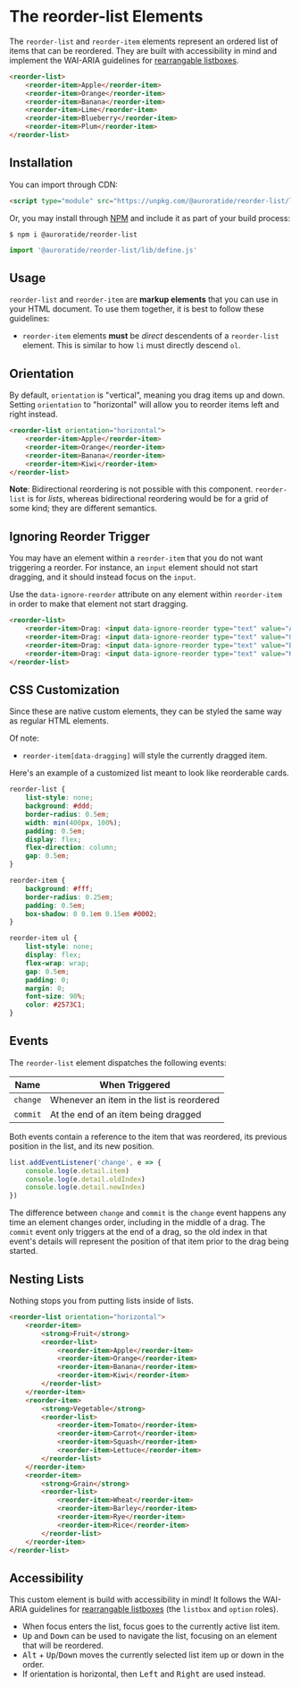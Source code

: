 # The reorder-list Elements

<p hidden><strong><a href="https://auroratide.github.io/web-components/reorder-list">View this page with live demos!</a></strong></p>

The `reorder-list` and `reorder-item` elements represent an ordered list of items that can be reordered. They are built with accessibility in mind and implement the WAI-ARIA guidelines for [rearrangable listboxes](https://www.w3.org/WAI/ARIA/apg/example-index/listbox/listbox-rearrangeable.html).

<!--DEMO
<wc-demo>
	<reorder-list>
		<reorder-item>Apple</reorder-item>
		<reorder-item>Orange</reorder-item>
		<reorder-item>Banana</reorder-item>
		<reorder-item>Lime</reorder-item>
		<reorder-item>Blueberry</reorder-item>
		<reorder-item>Plum</reorder-item>
	</reorder-list>
</wc-demo>
/DEMO-->

```html
<reorder-list>
	<reorder-item>Apple</reorder-item>
	<reorder-item>Orange</reorder-item>
	<reorder-item>Banana</reorder-item>
	<reorder-item>Lime</reorder-item>
	<reorder-item>Blueberry</reorder-item>
	<reorder-item>Plum</reorder-item>
</reorder-list>
```

## Installation

You can import through CDN:

```html
<script type="module" src="https://unpkg.com/@auroratide/reorder-list/lib/define.js"></script>
```

Or, you may install through [NPM](https://www.npmjs.com/package/@auroratide/reorder-list) and include it as part of your build process:

```
$ npm i @auroratide/reorder-list
```

```javascript
import '@auroratide/reorder-list/lib/define.js'
```

## Usage

`reorder-list` and `reorder-item` are **markup elements** that you can use in your HTML document. To use them together, it is best to follow these guidelines:

* `reorder-item` elements **must** be _direct_ descendents of a `reorder-list` element. This is similar to how `li` must directly descend `ol`.

## Orientation

By default, `orientation` is "vertical", meaning you drag items up and down. Setting `orientation` to "horizontal" will allow you to reorder items left and right instead.

<!--DEMO
<wc-demo id="horizontal-demo">
	<reorder-list orientation="horizontal">
		<reorder-item>Apple</reorder-item>
		<reorder-item>Orange</reorder-item>
		<reorder-item>Banana</reorder-item>
		<reorder-item>Kiwi</reorder-item>
	</reorder-list>
</wc-demo>
<style>
	#horizontal-demo reorder-list {
		list-style: none;
		gap: 0.5em;
		padding: 0;
	}
	#horizontal-demo reorder-item {
		border: 0.0625em solid #2573C1;
		border-radius: 0.125em;
		padding: 0.25em 1em;
	}
</style>
/DEMO-->

```html
<reorder-list orientation="horizontal">
	<reorder-item>Apple</reorder-item>
	<reorder-item>Orange</reorder-item>
	<reorder-item>Banana</reorder-item>
	<reorder-item>Kiwi</reorder-item>
</reorder-list>
```

**Note**: Bidirectional reordering is not possible with this component. `reorder-list` is for _lists_, whereas bidirectional reordering would be for a grid of some kind; they are different semantics.

## Ignoring Reorder Trigger

You may have an element within a `reorder-item` that you do not want triggering a reorder. For instance, an `input` element should not start dragging, and it should instead focus on the `input`.

Use the `data-ignore-reorder` attribute on any element within `reorder-item` in order to make that element not start dragging.

<!--DEMO
<wc-demo id="ignore-reorder">
	<reorder-list>
		<reorder-item>Drag: <input data-ignore-reorder type="text" value="Apple" /></reorder-item>
		<reorder-item>Drag: <input data-ignore-reorder type="text" value="Orange" /></reorder-item>
		<reorder-item>Drag: <input data-ignore-reorder type="text" value="Banana" /></reorder-item>
		<reorder-item>Drag: <input data-ignore-reorder type="text" value="Kiwi" /></reorder-item>
	</reorder-list>
</wc-demo>
/DEMO-->

```html
<reorder-list>
	<reorder-item>Drag: <input data-ignore-reorder type="text" value="Apple" /></reorder-item>
	<reorder-item>Drag: <input data-ignore-reorder type="text" value="Orange" /></reorder-item>
	<reorder-item>Drag: <input data-ignore-reorder type="text" value="Banana" /></reorder-item>
	<reorder-item>Drag: <input data-ignore-reorder type="text" value="Kiwi" /></reorder-item>
</reorder-list>
```

## CSS Customization

Since these are native custom elements, they can be styled the same way as regular HTML elements.

Of note:

* `reorder-item[data-dragging]` will style the currently dragged item.

Here's an example of a customized list meant to look like reorderable cards.

<!--DEMO
<wc-demo id="fancy">
	<reorder-list>
		<reorder-item>
			<strong>Cobb Salad</strong>
			<ul>
				<li>chicken</li>
				<li>egg</li>
				<li>tomato</li>
			</ul>
		</reorder-item>
		<reorder-item>
			<strong>Fried Rice</strong>
			<ul>
				<li>rice</li>
				<li>shrimp</li>
				<li>egg</li>
			</ul>
		</reorder-item>
		<reorder-item>
			<strong>Chimichanga</strong>
			<ul>
				<li>chicken</li>
				<li>beans</li>
			</ul>
		</reorder-item>
		<reorder-item>
			<strong>Banana Pancake</strong>
			<ul>
				<li>breakfast</li>
				<li>banana</li>
			</ul>
		</reorder-item>
		<reorder-item>
			<strong>Philly Cheese Sandwich</strong>
			<ul>
				<li>steak</li>
				<li>cheese</li>
				<li>bread</li>
			</ul>
		</reorder-item>
	</reorder-list>
</wc-demo>
<style>
	#fancy reorder-list {
		list-style: none;
		background: #ddd;
		border-radius: 0.5em;
		width: min(400px, 100%);
		padding: 0.5em;
		display: flex;
		flex-direction: column;
		gap: 0.5em;
	}
	#fancy reorder-item {
		background: #fff;
		border-radius: 0.25em;
		padding: 0.5em;
		box-shadow: 0 0.1em 0.15em #0002;
	}
	#fancy ul {
		list-style: none;
		display: flex;
		flex-wrap: wrap;
		gap: 0.5em;
		padding: 0;
		margin: 0;
		font-size: 90%;
		color: #2573C1;
	}
</style>
/DEMO-->

```css
reorder-list {
	list-style: none;
	background: #ddd;
	border-radius: 0.5em;
	width: min(400px, 100%);
	padding: 0.5em;
	display: flex;
	flex-direction: column;
	gap: 0.5em;
}

reorder-item {
	background: #fff;
	border-radius: 0.25em;
	padding: 0.5em;
	box-shadow: 0 0.1em 0.15em #0002;
}

reorder-item ul {
	list-style: none;
	display: flex;
	flex-wrap: wrap;
	gap: 0.5em;
	padding: 0;
	margin: 0;
	font-size: 90%;
	color: #2573C1;
}
```

## Events

The `reorder-list` element dispatches the following events:

| Name | When Triggered |
| ------------- | ------------- |
| `change` | Whenever an item in the list is reordered |
| `commit` | At the end of an item being dragged |

Both events contain a reference to the item that was reordered, its previous position in the list, and its new position.

```js
list.addEventListener('change', e => {
	console.log(e.detail.item)
	console.log(e.detail.oldIndex)
	console.log(e.detail.newIndex)
})
```

The difference between `change` and `commit` is the `change` event happens any time an element changes order, including in the middle of a drag. The `commit` event only triggers at the end of a drag, so the old index in that event's details will represent the position of that item prior to the drag being started.

## Nesting Lists

Nothing stops you from putting lists inside of lists.

<!--DEMO
<wc-demo id="nested-demo">
	<reorder-list orientation="horizontal">
		<reorder-item>
			<strong>Fruit</strong>
			<reorder-list>
				<reorder-item>Apple</reorder-item>
				<reorder-item>Orange</reorder-item>
				<reorder-item>Banana</reorder-item>
				<reorder-item>Kiwi</reorder-item>
			</reorder-list>
		</reorder-item>
		<reorder-item>
			<strong>Vegetable</strong>
			<reorder-list>
				<reorder-item>Tomato</reorder-item>
				<reorder-item>Carrot</reorder-item>
				<reorder-item>Squash</reorder-item>
				<reorder-item>Lettuce</reorder-item>
			</reorder-list>
		</reorder-item>
		<reorder-item>
			<strong>Grain</strong>
			<reorder-list>
				<reorder-item>Wheat</reorder-item>
				<reorder-item>Barley</reorder-item>
				<reorder-item>Rye</reorder-item>
				<reorder-item>Rice</reorder-item>
			</reorder-list>
		</reorder-item>
	</reorder-list>
</wc-demo>
<style>
	#nested-demo > reorder-list {
		list-style: none;
		gap: 0.5em;
		padding: 0;
	} #nested-demo > reorder-list strong {
		display: block;
		text-align: center;
	} #nested-demo > reorder-list > reorder-item {
		background: #ddd;
		padding: 0.5em;
		border-radius: 0.25em;
		flex: 1;
	}
	#nested-demo reorder-list reorder-list {
		list-style: none;
		border-radius: 0.5em;
		width: min(400px, 100%);
		padding: 0.5em;
		display: flex;
		flex-direction: column;
		gap: 0.5em;
	} #nested-demo reorder-list reorder-list reorder-item {
		background: #fff;
		border-radius: 0.25em;
		padding: 0.5em;
		box-shadow: 0 0.1em 0.15em #0002;
	}
</style>
/DEMO-->

```html
<reorder-list orientation="horizontal">
	<reorder-item>
		<strong>Fruit</strong>
		<reorder-list>
			<reorder-item>Apple</reorder-item>
			<reorder-item>Orange</reorder-item>
			<reorder-item>Banana</reorder-item>
			<reorder-item>Kiwi</reorder-item>
		</reorder-list>
	</reorder-item>
	<reorder-item>
		<strong>Vegetable</strong>
		<reorder-list>
			<reorder-item>Tomato</reorder-item>
			<reorder-item>Carrot</reorder-item>
			<reorder-item>Squash</reorder-item>
			<reorder-item>Lettuce</reorder-item>
		</reorder-list>
	</reorder-item>
	<reorder-item>
		<strong>Grain</strong>
		<reorder-list>
			<reorder-item>Wheat</reorder-item>
			<reorder-item>Barley</reorder-item>
			<reorder-item>Rye</reorder-item>
			<reorder-item>Rice</reorder-item>
		</reorder-list>
	</reorder-item>
</reorder-list>
```

## Accessibility

This custom element is build with accessibility in mind! It follows the WAI-ARIA guidelines for [rearrangable listboxes](https://www.w3.org/WAI/ARIA/apg/example-index/listbox/listbox-rearrangeable.html) (the `listbox` and `option` roles).

* When focus enters the list, focus goes to the currently active list item.
* <kbd>Up</kbd> and <kbd>Down</kbd> can be used to navigate the list, focusing on an element that will be reordered.
* <kbd>Alt</kbd> + <kbd>Up</kbd>/<kbd>Down</kbd> moves the currently selected list item up or down in the order.
* If orientation is horizontal, then <kbd>Left</kbd> and <kbd>Right</kbd> are used instead.
